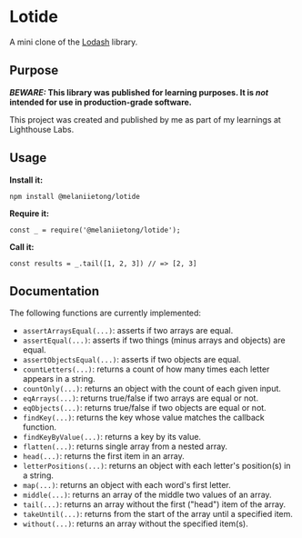 # Lotide

A mini clone of the [Lodash](https://lodash.com) library.

## Purpose

**_BEWARE:_ This library was published for learning purposes. It is _not_ intended for use in production-grade software.**

This project was created and published by me as part of my learnings at Lighthouse Labs. 

## Usage

**Install it:**

`npm install @melaniietong/lotide`

**Require it:**

`const _ = require('@melaniietong/lotide');`

**Call it:**

`const results = _.tail([1, 2, 3]) // => [2, 3]`

## Documentation

The following functions are currently implemented:

* `assertArraysEqual(...)`: asserts if two arrays are equal.
* `assertEqual(...)`: asserts if two things (minus arrays and objects) are equal.
* `assertObjectsEqual(...)`: asserts if two objects are equal.
* `countLetters(...)`: returns a count of how many times each letter appears in a string.
* `countOnly(...)`: returns an object with the count of each given input.
* `eqArrays(...)`: returns true/false if two arrays are equal or not.
* `eqObjects(...)`: returns true/false if two objects are equal or not.
* `findKey(...)`: returns the key whose value matches the callback function.
* `findKeyByValue(...)`: returns a key by its value.
* `flatten(...)`: returns single array from a nested array.
* `head(...)`: returns the first item in an array. 
* `letterPositions(...)`: returns an object with each letter's position(s) in a string.
* `map(...)`: returns an object with each word's first letter.
* `middle(...)`: returns an array of the middle two values of an array.
* `tail(...)`: returns an array without the first ("head") item of the array.
* `takeUntil(...)`: returns from the start of the array until a specified item.
* `without(...)`: returns an array without the specified item(s).